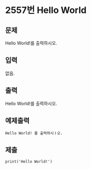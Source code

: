 # 2557번 Hello World



## 문제

Hello World!를 출력하시오.



## 입력

없음.



## 출력

Hello World!를 출력하시오.



## 예제출력

```
Hello World! 를 출력하시ㅏ오.
```



## 제출

```
print('Hello World!')
```

